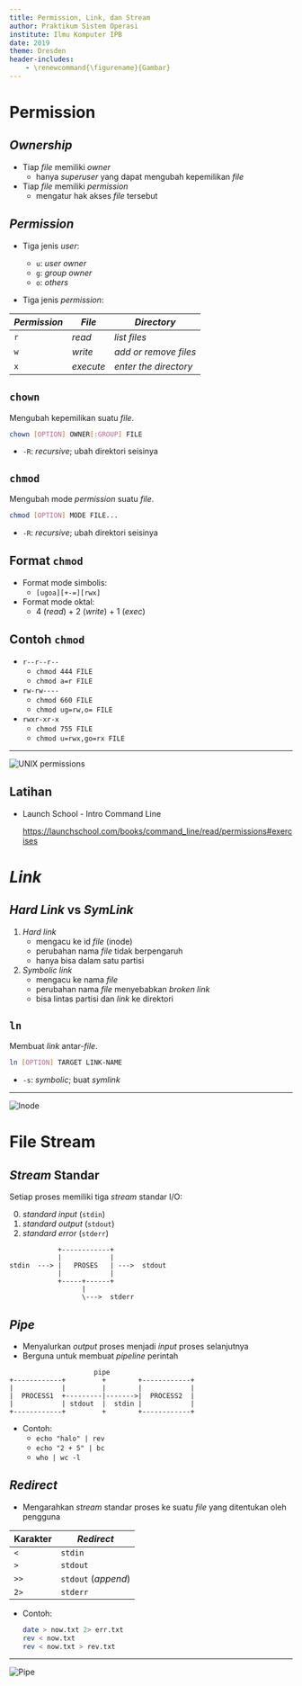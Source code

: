 ```yaml
---
title: Permission, Link, dan Stream
author: Praktikum Sistem Operasi
institute: Ilmu Komputer IPB
date: 2019
theme: Dresden
header-includes:
    - \renewcommand{\figurename}{Gambar}
---
```



# Permission


## *Ownership*

- Tiap *file* memiliki *owner*
    - hanya *superuser* yang dapat mengubah kepemilikan *file*
- Tiap *file* memiliki *permission*
    - mengatur hak akses *file* tersebut

##  *Permission*

- Tiga jenis *user*:
    - `u`: *user owner*
    - `g`: *group owner*
    - `o`: *others*

- Tiga jenis *permission*:

|*Permission* | *File*    | *Directory*           |
|------------ | --------- | --------------------- |
|`r`          | *read*    | *list files*          |
|`w`          | *write*   | *add or remove files* |
|`x`          | *execute* | *enter the directory* |

<!--

## `su`
Berubah menjadi *user* lain atau menjadi *superuser*.
```bash
su [OPTION] [USERNAME]
```
- `-c CMD`: *command*; jalankan perintah `CMD`
- `-l`: *login*; set *environment* seperti jika login langsung

-->

## `chown`
Mengubah kepemilikan suatu *file*.
```bash
chown [OPTION] OWNER[:GROUP] FILE
```
- `-R`: *recursive*; ubah direktori seisinya

## `chmod`
Mengubah mode *permission* suatu *file*.
```bash
chmod [OPTION] MODE FILE...
```
- `-R`: *recursive*; ubah direktori seisinya

## Format `chmod`

- Format mode simbolis:
    - `[ugoa][+-=][rwx]`
- Format mode oktal:
    - 4 (*read*) + 2 (*write*) + 1 (*exec*)

## Contoh `chmod`

- `r--r--r--`
    - `chmod 444 FILE`
    - `chmod a=r FILE`
- `rw-rw----`
    - `chmod 660 FILE`
    - `chmod ug=rw,o= FILE`
- `rwxr-xr-x`
    - `chmod 755 FILE`
    - `chmod u=rwx,go=rx FILE`

---

![UNIX permissions](img/permissions.png)

<!--
---

![`chown` dan `chmod`](img/chown-chmod.png)
-->

## Latihan

- Launch School - Intro Command Line

    <https://launchschool.com/books/command_line/read/permissions#exercises>


# *Link*

## *Hard Link* vs *SymLink*

1. *Hard link*
    - mengacu ke id *file* (inode)
    - perubahan nama *file* tidak berpengaruh
    - hanya bisa dalam satu partisi
2. *Symbolic link*
    - mengacu ke nama *file*
    - perubahan nama *file* menyebabkan *broken link*
    - bisa lintas partisi dan *link* ke direktori

## `ln`
Membuat *link* antar-*file*.
```bash
ln [OPTION] TARGET LINK-NAME
```
- `-s`: *symbolic*; buat *symlink*

---

![Inode](img/inodes.png)

<!--
---

![Direktori dan symlink](img/directories.png)
-->

# File Stream

## *Stream* Standar

Setiap proses memiliki tiga *stream* standar I/O:

0. *standard input* (`stdin`)
1. *standard output* (`stdout`)
2. *standard error* (`stderr`)

```
            +------------+
            |            |
stdin  ---> |   PROSES   | --->  stdout
            |            |
            +-----+------+
                  |
                  \--->  stderr
```

## *Pipe*

- Menyalurkan *output* proses menjadi *input* proses selanjutnya
- Berguna untuk membuat *pipeline* perintah

```
                     pipe
+------------+         +        +------------+
|            |         |        |            |
|  PROCESS1  +---------|------->|  PROCESS2  |
|            | stdout  |  stdin |            |
+------------+         +        +------------+
```

- Contoh:
    - `echo "halo" | rev`
    - `echo "2 + 5" | bc`
    - `who | wc -l`

## *Redirect*

- Mengarahkan *stream* standar proses ke suatu *file* yang ditentukan oleh pengguna

|Karakter | *Redirect* |
|-------- | ---------- |
|`<`      | `stdin`    |
|`>`      | `stdout`   |
|`>>`     | `stdout` (*append*) |
|`2>`     | `stderr`   |

- Contoh:

    ```bash
    date > now.txt 2> err.txt
    rev < now.txt
    rev < now.txt > rev.txt
    ```

---

<!--
![File descriptor](img/file-descriptors.png)

---
-->

![Pipe](img/pipes.png)

<!--

## Tugas Bonus

Buatlah sebuah blog dengan menggunakan '`hugo`'.

Panduannya lihat di:

- <http://os.apps.cs.ipb.ac.id/~auriza/blog/posts/hugo-start/>

-->
